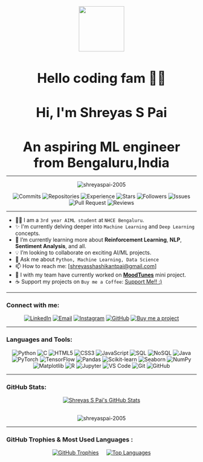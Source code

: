 <div align="center">
  <img src="https://media2.giphy.com/media/v1.Y2lkPTc5MGI3NjExNXRiNGdqajF0dGJ6dW5tZjE3dTNiZ2l0ZDNudzQycW96ajduMWE1dSZlcD12MV9pbnRlcm5hbF9naWZfYnlfaWQmY3Q9Zw/GRPy8MKag9U1U88hzY/giphy.gif" width="120" height="120">
  <br>
  <h1 style="display: inline-block; font-size: 2.5em; font-weight: bold; margin-bottom: 0;">Hello coding fam 👋😊</h1>
</div>

<div align="center">
   <h3 style="display: inline-block; font-size: 2.5em; font-weight: bold; margin-bottom: 0;">Hi, I'm Shreyas S Pai</h3>
</div>

<div align="center">
   <h3 style="display: inline-block; font-size: 2.5em; font-weight: bold; margin-bottom: 0;">An aspiring ML engineer from Bengaluru,India</h3>
</div>

---

<p align="center">
  <img src="https://komarev.com/ghpvc/?username=shreyaspai-2005&label=Profile%20views&color=0e75b6&style=flat" alt="shreyaspai-2005" />
</p>

<div align="center">
  <img src="https://img.shields.io/badge/Commits-21pt-lightgrey" alt="Commits" />
  <img src="https://img.shields.io/badge/Repositories-5pt-lightgrey" alt="Repositories" />
  <img src="https://img.shields.io/badge/Experience-2pt-lightgrey" alt="Experience" />
  <img src="https://img.shields.io/badge/Stars-0pt-lightgrey" alt="Stars" />
  <img src="https://img.shields.io/badge/Followers-0pt-lightgrey" alt="Followers" />
  <img src="https://img.shields.io/badge/Issues-0pt-lightgrey" alt="Issues" />
  <img src="https://img.shields.io/badge/PullRequest-0pt-lightgrey" alt="Pull Request" />
  <img src="https://img.shields.io/badge/Reviews-0pt-lightgrey" alt="Reviews" />
</div>

---

- 🧑‍💻 I am a `3rd year AIML student` at `NHCE Bengaluru`.
- ✨ I'm currently delving deeper into `Machine Learning` and `Deep Learning` concepts.
- 🌱 I’m currently learning more about **Reinforcement Learning**, **NLP**, **Sentiment Analysis**, and all.
- 💡 I’m looking to collaborate on exciting AI/ML projects.
- 💬 Ask me about `Python, Machine Learning, Data Science`
- 📫 How to reach me: [shreyasshashikantpai@gmail.com]
- 🔗 I with my team have currently worked on  **[MoodTunes](https://github.com/shreyaspai-2005/MoodTunes)** mini project.
- ☕ Support my projects on `Buy me a Coffee`: [Support Me!! :)](https://coff.ee/shreyaspai2005)

---

### Connect with me:

<p align="center">
  <a href="https://www.linkedin.com/in/shreyas-s-pai" target="_blank"><img src="https://img.shields.io/badge/-LinkedIn-0077B5?style=for-the-badge&logo=linkedin&logoColor=white" alt="LinkedIn"></a>
  <a href="mailto:shreyasshashikantpai@gmail.com" target="_blank"><img src="https://img.shields.io/badge/-Email-D14836?style=for-the-badge&logo=gmail&logoColor=white" alt="Email"></a>
  <a href="https://instagram.com/shreyaspai_2019" target="_blank"><img src="https://img.shields.io/badge/-Instagram-E4405F?style=for-the-badge&logo=instagram&logoColor=white" alt="Instagram"></a>
  <a href="https://github.com/shreyaspai-2005" target="_blank"><img src="https://img.shields.io/badge/-GitHub-181717?style=for-the-badge&logo=github&logoColor=white" alt="GitHub"></a>
  <a href="https://www.buymeacoffee.com/shreyaspai2005" target="_blank">
    <img src="https://img.shields.io/badge/Buy%20me%20a%20project-FFDD00?style=for-the-badge&logo=buymeacoffee&logoColor=black" alt="Buy me a project">
  </a>
  </p>

---

### Languages and Tools:

<p align="center">
  <img src="https://img.shields.io/badge/Python-3776AB?style=for-the-badge&logo=python&logoColor=white" alt="Python">
  <img src="https://img.shields.io/badge/C-A8B9CC?style=for-the-badge&logo=c&logoColor=white" alt="C">
  <img src="https://img.shields.io/badge/HTML5-E34F26?style=for-the-badge&logo=html5&logoColor=white" alt="HTML5">
  <img src="https://img.shields.io/badge/CSS3-1572B6?style=for-the-badge&logo=css3&logoColor=white" alt="CSS3">
  <img src="https://img.shields.io/badge/JavaScript-F7DF1E?style=for-the-badge&logo=javascript&logoColor=black" alt="JavaScript">
  <img src="https://img.shields.io/badge/SQL-4479A1?style=for-the-badge&logo=postgresql&logoColor=white" alt="SQL">
  <img src="https://img.shields.io/badge/NoSQL-47A248?style=for-the-badge&logo=mongodb&logoColor=white" alt="NoSQL">
  <img src="https://img.shields.io/badge/Java-007396?style=for-the-badge&logo=java&logoColor=white" alt="Java">
  <img src="https://img.shields.io/badge/PyTorch-EE4C2C?style=for-the-badge&logo=pytorch&logoColor=white" alt="PyTorch">
  <img src="https://img.shields.io/badge/TensorFlow-FF6F00?style=for-the-badge&logo=tensorflow&logoColor=white" alt="TensorFlow">
  <img src="https://img.shields.io/badge/Pandas-150458?style=for-the-badge&logo=pandas&logoColor=white" alt="Pandas">
  <img src="https://img.shields.io/badge/Scikit--learn-F7931E?style=for-the-badge&logo=scikit-learn&logoColor=white" alt="Scikit-learn">
  <img src="https://img.shields.io/badge/Seaborn-30A3DC?style=for-the-badge&logo=seaborn&logoColor=white" alt="Seaborn">
  <img src="https://img.shields.io/badge/NumPy-013243?style=for-the-badge&logo=numpy&logoColor=white" alt="NumPy">
  <img src="https://img.shields.io/badge/Matplotlib-CB3B27?style=for-the-badge&logo=matplotlib&logoColor=white" alt="Matplotlib">
  <img src="https://img.shields.io/badge/R-276DC3?style=for-the-badge&logo=r&logoColor=white" alt="R">
  <img src="https://img.shields.io/badge/Jupyter-F37626?style=for-the-badge&logo=jupyter&logoColor=white" alt="Jupyter">
  <img src="https://img.shields.io/badge/VS%20Code-007ACC?style=for-the-badge&logo=visual-studio-code&logoColor=white" alt="VS Code">
  <img src="https://img.shields.io/badge/Git-F05032?style=for-the-badge&logo=git&logoColor=white" alt="Git">
  <img src="https://img.shields.io/badge/GitHub-181717?style=for-the-badge&logo=github&logoColor=white" alt="GitHub">
  </p>

---

### GitHub Stats:

<div align="center">
  <a href="https://github.com/shreyaspai-2005">
    <img src="https://github-readme-stats.vercel.app/api?username=shreyaspai-2005&show_icons=true&theme=dark&include_all_commits=true&count_private=true" alt="Shreyas S Pai's GitHub Stats" />
    <br><br>
  </a>
  <p><img align="center" src="https://github-readme-streak-stats.herokuapp.com/?user=shreyaspai-2005&" alt="shreyaspai-2005" /></p>
</div>

---

### GitHub Trophies & Most Used Languages :

<div align="center" style="display: flex; justify-content: center; flex-wrap: wrap; gap: 20px;">
  <a href="https://github.com/shreyaspai-2005">
    <img src="https://github-profile-trophy.vercel.app/?username=shreyaspai-2005&theme=dark" alt="GitHub Trophies" />
    <br><br>
  </a>
  
  <a href="https://github.com/shreyaspai-2005">
    <img src="https://github-readme-stats.vercel.app/api/top-langs/?username=shreyaspai-2005&layout=compact&theme=dark" alt="Top Languages" />
  </a>
</div>
